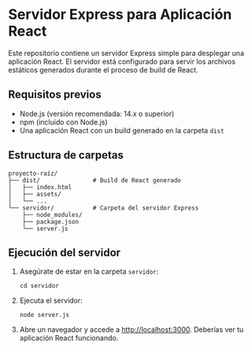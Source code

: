 # Servidor Express para Aplicación React

Este repositorio contiene un servidor Express simple para desplegar una aplicación React. El servidor está configurado para servir los archivos estáticos generados durante el proceso de build de React.

## Requisitos previos

- Node.js (versión recomendada: 14.x o superior)
- npm (incluido con Node.js)
- Una aplicación React con un build generado en la carpeta `dist`

## Estructura de carpetas

```
proyecto-raíz/
├── dist/               # Build de React generado
│   ├── index.html
│   ├── assets/
│   └── ...
└── servidor/           # Carpeta del servidor Express
    ├── node_modules/
    ├── package.json
    └── server.js
```

## Ejecución del servidor

1. Asegúrate de estar en la carpeta `servidor`:
   ```
   cd servidor
   ```

2. Ejecuta el servidor:
   ```
   node server.js
   ```

3. Abre un navegador y accede a [http://localhost:3000](http://localhost:3000). Deberías ver tu aplicación React funcionando.
